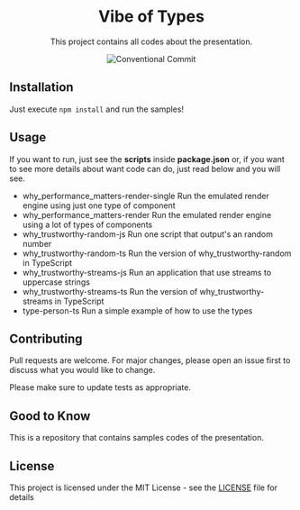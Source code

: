 <h1 align="center">Vibe of Types</h1>
<p align="center">
  This project contains all codes about the presentation.
</p>
<div align="center">
  <img alt="Conventional Commit" src="https://img.shields.io/badge/Conventional%20Commit-Friendly-green">
</div>

## Installation

Just execute `npm install` and run the samples!

## Usage

If you want to run, just see the **scripts** inside **package.json** or, if you want to see more details about want code can do, just read below and you will see.

- why_performance_matters-render-single
  Run the emulated render engine using just one type of component
- why_performance_matters-render
  Run the emulated render engine using a lot of types of components
- why_trustworthy-random-js
  Run one script that output's an random number
- why_trustworthy-random-ts
  Run the version of why_trustworthy-random in TypeScript
- why_trustworthy-streams-js
  Run an application that use streams to uppercase strings
- why_trustworthy-streams-ts
  Run the version of why_trustworthy-streams in TypeScript
- type-person-ts
  Run a simple example of how to use the types

## Contributing

Pull requests are welcome. For major changes, please open an issue first to discuss what you would like to change.

Please make sure to update tests as appropriate.

## Good to Know

This is a repository that contains samples codes of the presentation.

## License

This project is licensed under the MIT License - see the [LICENSE](https://github.com/nimesko/vibe-types/LICENSE) file for details
